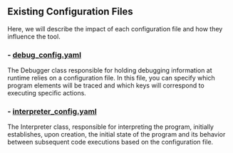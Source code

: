 ## Existing Configuration Files

Here, we will describe the impact of each configuration file and how they influence the tool.

### - [debug_config.yaml](../debugger/debug_config.yaml)

The Debugger class responsible for holding debugging information at runtime relies on a configuration file. In this file, you can specify which program elements will be traced and which keys will correspond to executing specific actions.

### - [interpreter_config.yaml](../src/interpreter_config.yaml)

The Interpreter class, responsible for interpreting the program, initially establishes, upon creation, the initial state of the program and its behavior between subsequent code executions based on the configuration file.